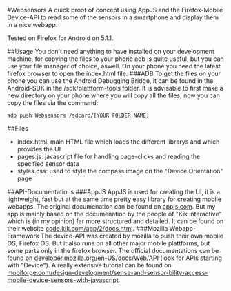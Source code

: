 #Websensors
A quick proof of concept using AppJS and the Firefox-Mobile Device-API to read some of the sensors in a 
smartphone and display them in a nice webapp.

Tested on Firefox for Android on 5.1.1.

##Usage
You don't need anything to have installed on your development machine, for copying the files to your phone adb is quite
useful, but you can use your file manager of choice, aswell. On your phone you need the latest firefox browser to open
the index.html file.
###ADB
To get the files on your phone you can use the Android Debugging Bridge, it can be found in the Android-SDK in the 
/sdk/plattform-tools folder. It is advisable to first make a new directory on your phone where you will copy all the files,
now you can copy the files via the command:

```
adb push Websensors /sdcard/[YOUR FOLDER NAME]
```

##Files
- index.html: main HTML file which loads the different librarys and which provides the UI
- pages.js: javascript file for handling page-clicks and reading the specified sensor data
- styles.css: used to style the compass image on the "Device Orientation" page

##API-Documentations
###AppJS
AppJS is used for creating the UI, it is a lightweight, fast but at the same time pretty easy library for creating mobile
webapps. The original documenation can be found on [appjs.com](http://appjs.com/). But my app is mainly based on the 
documenation by the people of "Kik interactive" which is (in my opinion) far more structured and detailed. It can be 
found on their website [code.kik.com/app/2/docs.html](http://code.kik.com/app/2/docs.html).
###Mozilla Webapp-Framework
The device-API was created by mozilla to push their own mobile OS, Firefox OS. But it also runs on all other major mobile
plattforms, but some parts only in the firefox browser. The official documentations can be found on 
[developer.mozilla.org/en-US/docs/Web/API](https://developer.mozilla.org/en-US/docs/Web/API) (look for APIs starting with
"Device"). A really extensive tutorial can be found on 
[mobiforge.com/design-development/sense-and-sensor-bility-access-mobile-device-sensors-with-javascript](https://mobiforge.com/design-development/sense-and-sensor-bility-access-mobile-device-sensors-with-javascript).

